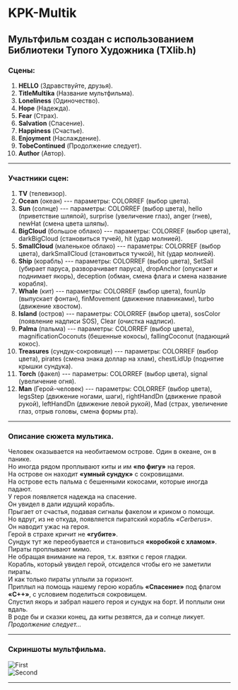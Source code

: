 # KPK-Multik  
## Мультфильм создан с использованием Библиотеки Тупого Художника (TXlib.h)
### Сцены:
 1. **HELLO**         (Здравствуйте, друзья). 
 2. **TitleMultika**  (Название мультфильма).  
 3. **Loneliness**    (Одиночество). 
 4. **Hope**          (Надежда).
 5. **Fear**          (Страх).
 6. **Salvation**     (Спасение).
 7. **Happiness**     (Счастье).                  
 8. **Enjoyment**     (Наслаждение). 
 9. **TobeContinued** (Продолжение следует).
10. **Author**        (Автор).
**********************
### Участники сцен:
 1. **TV**         (телевизор).
 2. **Ocean**      (океан) --- параметры: COLORREF (выбор цвета).
 3. **Sun**        (солнце) --- параметры: COLORREF (выбор цвета), hello (приветствие шляпой), surprise (увеличение глаз), anger (гнев), newHat (смена цвета шляпы).
 4. **BigCloud**   (большое облако) --- параметры: COLORREF (выбор цвета), darkBigCloud (становиться тучей), hit (удар молнией).
 5. **SmallCloud** (маленькое облако) --- параметры: COLORREF (выбор цвета), darkSmallCloud (становиться тучкой), hit (удар молнией).
 6. **Ship**       (корабль) --- параметры: COLORREF (выбор цвета), SetSail (убирает паруса, разворачивает паруса), dropAnchor (опускает и поднимает якорь), deception (обман,                       смена флага и смена название корабля).
 7. **Whale**      (кит) --- параметры: COLORREF (выбор цвета), founUp (выпускает фонтан), finMovement (движение плавниками), turbo (движение хвостом).
 8. **Island**     (остров) --- параметры: COLORREF (выбор цвета), sosColor (появление надписи SOS), Clear (очистка надписи).
 9. **Palma**      (пальма) --- параметры: COLORREF (выбор цвета), magnificationCoconuts (бешенные кокосы), fallingCoconut (падающий кокос).
10. **Treasures**  (сундук-сокровище) --- параметры: COLORREF (выбор цвета), pirates (смена знака доллар на хлам), chestLidUp (поднятие крышки сундука).
11. **Torch**      (факел) --- параметры: COLORREF (выбор цвета), signal (увеличение огня).
12. **Man**        (Герой-человек) --- параметры: COLORREF (выбор цвета), legsStep (движение ногами, шаги), rightHandDn (движение правой рукой), leftHandDn (движение левой                           рукой), Mad (страх, увеличение глаз, отрыв головы, смена формы рта).
***********************
### Описание сюжета мультика.
Человек оказывается на необитаемом острове. Один в океане, он в панике.  
Но иногда рядом проплывают киты и им **«по фигу»** на героя.  
На острове он находит **«умный сундук»** с сокровищами.  
На острове есть пальма с бешенными кокосами, которые иногда падают.  
У героя появляется надежда на спасение.  
Он увидел в дали идущий корабль.  
Прыгает от счастья, подавая сигналы факелом и криком о помощи.  
Но вдруг, из не откуда, появляется пиратский корабль *«Cerberus»*.  
Он наводит ужас на героя.  
Герой в страхе кричит не **«губите»**.  
Сундук тут же переобувается и становиться **«коробкой с хламом»**.  
Пираты проплывают мимо.  
Не обращая внимание на героя, т.к. взятки с героя гладки.  
Корабль, который увидел герой, отсиделся чтобы его не заметили пираты.  
И как только пираты уплыли за горизонт.  
Приплыл на помощь нашему герою корабль **«Спасение»** под флагом **«С++»**, с условием поделиться сокровищем.  
Спустил якорь и забрал нашего героя и сундук на борт. И поплыли они вдаль.  
В роде бы и сказки конец, да киты резвятся, да и солнце ликует.  
*Продолжение следует…*
 **********************
### Скриншоты мультфильма.  
![First](https://user-images.githubusercontent.com/82278786/114662058-81a4d400-9d11-11eb-963b-9866c119bcdd.jpg)  
![Second](https://user-images.githubusercontent.com/82278786/114662097-91bcb380-9d11-11eb-8426-b7815254700f.jpg) 
***********************

